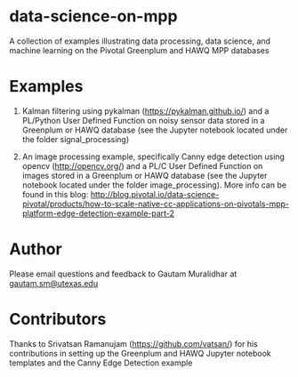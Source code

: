 # data-science-on-mpp
A collection of examples illustrating data processing, data science, and machine learning on the Pivotal Greenplum and HAWQ MPP databases

Examples
===========================
1. Kalman filtering using pykalman (https://pykalman.github.io/) and a PL/Python User Defined Function on noisy sensor data stored in a Greenplum or HAWQ database (see the Jupyter notebook located under the folder signal_processing)

2. An image processing example, specifically Canny edge detection using opencv (http://opencv.org/) and a PL/C User Defined Function on images stored in a Greenplum or HAWQ database (see the Jupyter notebook located under the folder image_processing). More info can be found in this blog: http://blog.pivotal.io/data-science-pivotal/products/how-to-scale-native-cc-applications-on-pivotals-mpp-platform-edge-detection-example-part-2

# Author
Please email questions and feedback to Gautam Muralidhar at gautam.sm@utexas.edu

# Contributors
Thanks to Srivatsan Ramanujam (https://github.com/vatsan/) for his contributions in setting up the Greenplum and HAWQ Jupyter notebook templates and the Canny Edge Detection example
